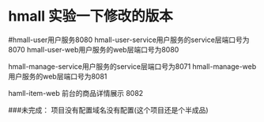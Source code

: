 # hmall 实验一下修改的版本

#hmall-user用户服务8080
hmall-user-service用户服务的service层端口号为8070
hmall-user-web用户服务的web层端口号为8080

hmall-manage-service用户服务的service层端口号为8071
hmall-manage-web用户服务的web层端口号为8081

hamll-item-web 前台的商品详情展示 8082 


###未完成：
项目没有配置域名没有配置(这个项目还是个半成品)
